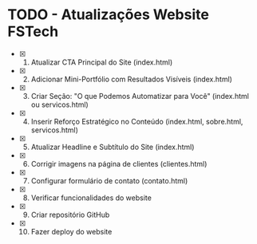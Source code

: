 # TODO - Atualizações Website FSTech

- [x] 1. Atualizar CTA Principal do Site (index.html)
- [x] 2. Adicionar Mini-Portfólio com Resultados Visíveis (index.html)
- [x] 3. Criar Seção: "O que Podemos Automatizar para Você" (index.html ou servicos.html)
- [x] 4. Inserir Reforço Estratégico no Conteúdo (index.html, sobre.html, servicos.html)
- [x] 5. Atualizar Headline e Subtítulo do Site (index.html)
- [x] 6. Corrigir imagens na página de clientes (clientes.html)
- [x] 7. Configurar formulário de contato (contato.html)
- [x] 8. Verificar funcionalidades do website
- [x] 9. Criar repositório GitHub
- [x] 10. Fazer deploy do website
